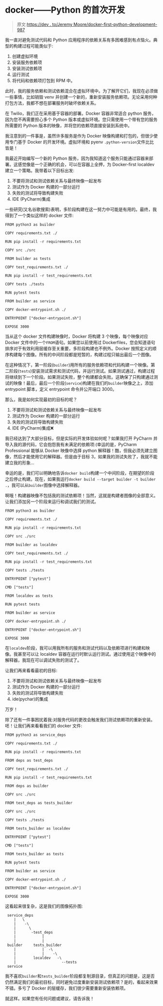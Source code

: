 # docker——Python 的首次开发

> 原文:[https://dev . to/Jeremy Moore/docker-first-python-development-987](https://dev.to/jeremywmoore/docker-first-python-development-987)

我一直对避免测试代码和 Python 应用程序的依赖关系有多困难感到有点恼火。典型的构建过程可能类似于:

1.  创建虚拟环境
2.  安装服务依赖项
3.  安装测试依赖项
4.  运行测试
5.  将代码和依赖项打包到 RPM 中。

此时，我的服务依赖和测试依赖混合在虚拟环境中。为了解开它们，我现在必须做一些事情，比如销毁 venv 并创建一个新的，重新安装服务依赖项。无论采用何种打包方法，我都不想在部署服务时破坏依赖关系。

在 Twilio，我们正在采用基于容器的部署。Docker 容器非常适合 python 服务，因为您不再需要担心多个 Python 版本或虚拟环境。您只需使用一个带有您的服务所需要的 Python 版本的映像，并将您的依赖项直接安装到系统中。

我注意到的一件事是，虽然许多服务是作为 Docker 映像构建和打包的，但很少使用专门基于 Docker 的开发环境。虚拟环境和 pyenv `.python-version`文件比比皆是！

我最近开始编写一个新的 Python 服务，因为我知道这个服务只能通过容器来部署。这感觉像是一个正确的机会，可以在容器上全押，为 Docker-first localdev 建立一个策略。我带着以下目标出发:

1.  不要将测试和测试依赖关系与最终映像一起发布
2.  测试作为 Docker 构建的一部分运行
3.  失败的测试将导致构建失败
4.  IDE (PyCharm)集成

一些研究(又名谷歌搜索)表明，多阶段构建在这一努力中可能是有用的。最终，我得到了一个类似这样的 docker 文件:

```
FROM python3 as builder

COPY requirements.txt ./

RUN pip install -r requirements.txt

COPY src ./src

FROM builder as tests

COPY test_requirements.txt ./

RUN pip install -r test_requirements.txt

COPY tests ./tests

RUN pytest tests

FROM builder as service

COPY docker-entrypoint.sh ./

ENTRYPOINT ["docker-entrypoint.sh"]

EXPOSE 3000 
```

当从这个 docker 文件构建映像时，Docker 将构建 3 个映像，每个映像对应 Docker 文件中的一个`FROM`语句。如果您以前使用过 Dockerfiles，您会知道语句排序对于有效利用层缓存至关重要，多阶段构建也不例外。Docker 按照定义的顺序构建每个图像。所有的中间阶段都是短暂的，构建过程只输出最后一个图像。

在这种情况下，第一阶段(`builder`)用所有的服务依赖项和代码构建一个映像。第二阶段(`tests`)安装测试需求和测试代码，并运行测试。如果测试通过，构建过程将继续到下一个阶段。如果测试失败，整个构建都会失败。这确保了只构建通过测试的映像！最后，最后一个阶段(`service`)构建在我们的`builder`映像之上，添加 entrypoint 脚本，定义 entrypoint 命令并公开端口 3000。

那么，我是如何实现最初的目标的呢？

1.  不要将测试和测试依赖关系与最终映像一起发布
2.  测试作为 Docker 构建的一部分运行
3.  失败的测试将导致构建失败
4.  IDE (PyCharm)集成❌

我已经达到了大部分目标，但是实际的开发体验如何呢？如果我打开 PyCharm 并导入我的源代码，它会抱怨我有未满足的依赖项:(幸运的是，PyCharm Professional 能够从 Docker 映像中选择 python 解释器！酷，但我必须先建立图像，然后才能使用它的解释器。但是由于目标 3，如果我的测试失败了，我就不能建立我的形象...

幸运的是，我们可以明确地告诉`docker build`构建一个中间阶段，在期望的阶段之后停止构建。现在，如果我运行`docker build --target builder -t builder .`，我可以从`builder`图像中选择解释器。

啊哦！构建器映像不包括我的测试依赖项！当然，这就是构建者图像的全部意义。让我们添加另一个阶段来运行和调试我们的测试。

```
FROM python3 as builder

COPY requirements.txt ./

RUN pip install -r requirements.txt

COPY src ./src

FROM builder as localdev

COPY test_requirements.txt ./

RUN pip install -r test_requirements.txt

COPY tests ./tests

ENTRYPOINT ["pytest"]

CMD ["tests"]

FROM localdev as tests

RUN pytest tests

FROM builder as service

COPY docker-entrypoint.sh ./

ENTRYPOINT ["docker-entrypoint.sh"]

EXPOSE 3000 
```

在`localdev`阶段，我可以用我所有的服务和测试代码以及依赖项进行构建和映像。我甚至可以让 localdev 容器在运行时默认运行测试。通过使用这个映像中的解释器，我现在可以调试失败的测试了。

让我们再来看看最初的目标:

1.  不要将测试和测试依赖关系与最终映像一起发布
2.  测试作为 Docker 构建的一部分运行
3.  失败的测试将导致构建失败
4.  ide(pychar)的集成

万岁！

除了还有一件事困扰着我:对服务代码的更改会触发我们测试依赖项的重新安装。呸！让我们再来看看我们的 docker 文件:

```
FROM python3 as service_deps

COPY requirements.txt ./

RUN pip install -r requirements.txt

FROM deps as test_deps

COPY test_requirements.txt ./

RUN pip install -r test_requirements.txt

FROM deps as builder

COPY src ./src

FROM test_deps as tests_builder

COPY src ./src

COPY tests ./tests

FROM tests_builder as localdev

ENTRYPOINT ["pytest"]

CMD ["tests"]

FROM tests_builder as tests

RUN pytest tests

FROM builder as service

COPY docker-entrypoint.sh ./

ENTRYPOINT ["docker-entrypoint.sh"]

EXPOSE 3000 
```

这看起来很复杂，这是我们的图像拓扑图:

```
 service_deps                    
    |   \                        
    |    -\                      
    |      \                     
    |       -test_deps           
    |            |               
    |            |               
 builder     tests_builder       
    |            |  -\           
    |            |    -\         
    |        localdev   -\       
    |                     --tests
 service 
```

我不喜欢`builder`和`tests_builder`阶段都复制源目录，但真正的问题是，这是否仍然满足我们的最初目标，同时避免过度重新安装测试依赖项？是的，看起来效果不错。多亏了 Docker 的层缓存，我们很少需要重新安装依赖项。

就这样。如果您有任何问题或建议，请告诉我！